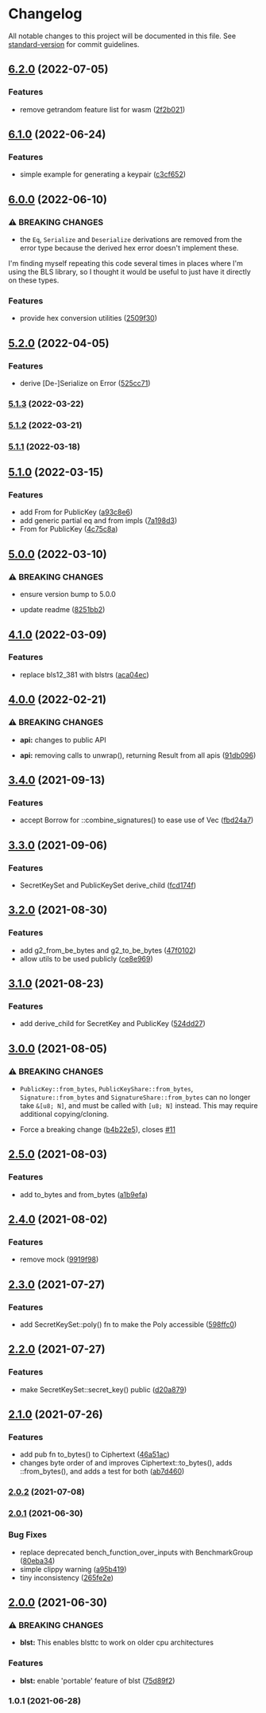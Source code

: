 # Changelog

All notable changes to this project will be documented in this file. See [standard-version](https://github.com/conventional-changelog/standard-version) for commit guidelines.

## [6.2.0](https://github.com/maidsafe/blsttc/compare/v6.1.0...v6.2.0) (2022-07-05)


### Features

* remove getrandom feature list for wasm ([2f2b021](https://github.com/maidsafe/blsttc/commit/2f2b021a8fe885537a4d83b47d088c7342d16254))

## [6.1.0](https://github.com/maidsafe/blsttc/compare/v6.0.0...v6.1.0) (2022-06-24)


### Features

* simple example for generating a keypair ([c3cf652](https://github.com/maidsafe/blsttc/commit/c3cf65207561c4021ced8d179e5e56bd619da43c))

## [6.0.0](https://github.com/maidsafe/blsttc/compare/v5.2.0...v6.0.0) (2022-06-10)


### ⚠ BREAKING CHANGES

* the `Eq`, `Serialize` and `Deserialize` derivations are removed from the error type
because the derived hex error doesn't implement these.

I'm finding myself repeating this code several times in places where I'm using the BLS library, so I
thought it would be useful to just have it directly on these types.

### Features

* provide hex conversion utilities ([2509f30](https://github.com/maidsafe/blsttc/commit/2509f30c942115b8dbcd1e0ab9f82a0b835f4437))

## [5.2.0](https://github.com/maidsafe/blsttc/compare/v5.1.3...v5.2.0) (2022-04-05)


### Features

* derive [De-]Serialize on Error ([525cc71](https://github.com/maidsafe/blsttc/commit/525cc7171ca9dc375b25ba5cb0caafdae3949046))

### [5.1.3](https://github.com/maidsafe/blsttc/compare/v5.1.2...v5.1.3) (2022-03-22)

### [5.1.2](https://github.com/maidsafe/blsttc/compare/v5.1.1...v5.1.2) (2022-03-21)

### [5.1.1](https://github.com/maidsafe/blsttc/compare/v5.1.0...v5.1.1) (2022-03-18)

## [5.1.0](https://github.com/maidsafe/blsttc/compare/v5.0.0...v5.1.0) (2022-03-15)


### Features

* add From<G1> for PublicKey ([a93c8e6](https://github.com/maidsafe/blsttc/commit/a93c8e6c2359ec0bdf3bb8719cb46546ba076595))
* add generic partial eq and from impls ([7a198d3](https://github.com/maidsafe/blsttc/commit/7a198d372dc9fba2ef72be7dbe11f95fc93c85f3))
* From<G1Affine> for PublicKey ([4c75c8a](https://github.com/maidsafe/blsttc/commit/4c75c8aa11b07597c237bd13c557001cb808aa7e))

## [5.0.0](https://github.com/maidsafe/blsttc/compare/v4.1.0...v5.0.0) (2022-03-10)


### ⚠ BREAKING CHANGES

* ensure version bump to 5.0.0

* update readme ([8251bb2](https://github.com/maidsafe/blsttc/commit/8251bb2b25239cb78f3d5f58a50c624142b2afe0))

## [4.1.0](https://github.com/maidsafe/blsttc/compare/v4.0.0...v4.1.0) (2022-03-09)


### Features

* replace bls12_381 with blstrs ([aca04ec](https://github.com/maidsafe/blsttc/commit/aca04ec8f2e2fa066fc890bb87c9a3f1c115f9bf))

## [4.0.0](https://github.com/maidsafe/blsttc/compare/v3.4.0...v4.0.0) (2022-02-21)


### ⚠ BREAKING CHANGES

* **api:** changes to public API

* **api:** removing calls to unwrap(), returning Result from all apis ([91db096](https://github.com/maidsafe/blsttc/commit/91db096613191175e757f1e740fedbf5afa56217))

## [3.4.0](https://github.com/maidsafe/blsttc/compare/v3.3.0...v3.4.0) (2021-09-13)


### Features

* accept Borrow<SignatureShare> for ::combine_signatures() to ease use of Vec<SignatureShare> ([fbd24a7](https://github.com/maidsafe/blsttc/commit/fbd24a72d2e1bedf7571101346ea26f4d21bcb75))

## [3.3.0](https://github.com/maidsafe/blsttc/compare/v3.2.0...v3.3.0) (2021-09-06)


### Features

* SecretKeySet and PublicKeySet derive_child ([fcd174f](https://github.com/maidsafe/blsttc/commit/fcd174f9bf92baec153f85c5765d51a358bfca31))

## [3.2.0](https://github.com/maidsafe/blsttc/compare/v3.1.0...v3.2.0) (2021-08-30)


### Features

* add g2_from_be_bytes and g2_to_be_bytes ([47f0102](https://github.com/maidsafe/blsttc/commit/47f01025271ef6acb6fd18884d8e279f3618505b))
* allow utils to be used publicly ([ce8e969](https://github.com/maidsafe/blsttc/commit/ce8e96953a38a6ee83ce9eafec004df89fd1b91c))

## [3.1.0](https://github.com/maidsafe/blsttc/compare/v3.0.0...v3.1.0) (2021-08-23)


### Features

* add derive_child for SecretKey and PublicKey ([524dd27](https://github.com/maidsafe/blsttc/commit/524dd278260859a96b361b3453a8ecbed9f55271))

## [3.0.0](https://github.com/maidsafe/blsttc/compare/v2.5.0...v3.0.0) (2021-08-05)


### ⚠ BREAKING CHANGES

* `PublicKey::from_bytes`, `PublicKeyShare::from_bytes`,
`Signature::from_bytes` and `SignatureShare::from_bytes` can no longer
take `&[u8; N]`, and must be called with `[u8; N]` instead. This may
require additional copying/cloning.

* Force a breaking change ([b4b22e5](https://github.com/maidsafe/blsttc/commit/b4b22e59cc96ea47ef910669d674f3b09f9a9d24)), closes [#11](https://github.com/maidsafe/blsttc/issues/11)

## [2.5.0](https://github.com/maidsafe/blsttc/compare/v2.4.0...v2.5.0) (2021-08-03)


### Features

* add to_bytes and from_bytes ([a1b9efa](https://github.com/maidsafe/blsttc/commit/a1b9efa049a68d6db1e2ef8b5bb27f6cce650502))

## [2.4.0](https://github.com/maidsafe/blsttc/compare/v2.3.0...v2.4.0) (2021-08-02)


### Features

* remove mock ([9919f98](https://github.com/maidsafe/blsttc/commit/9919f987b42720f5fd3636c8cd5c162f748eed98))

## [2.3.0](https://github.com/maidsafe/blsttc/compare/v2.2.0...v2.3.0) (2021-07-27)


### Features

* add SecretKeySet::poly() fn to make the Poly accessible ([598ffc0](https://github.com/maidsafe/blsttc/commit/598ffc0bab4c99458c7268185dbb98392b48f6c2))

## [2.2.0](https://github.com/maidsafe/blsttc/compare/v2.1.0...v2.2.0) (2021-07-27)


### Features

* make SecretKeySet::secret_key() public ([d20a879](https://github.com/maidsafe/blsttc/commit/d20a87949537f2f7b0a813e4a83f6d6ff7ba4629))

## [2.1.0](https://github.com/maidsafe/blsttc/compare/v2.0.2...v2.1.0) (2021-07-26)


### Features

* add pub fn to_bytes() to Ciphertext ([46a51ac](https://github.com/maidsafe/blsttc/commit/46a51acf95cb0788c852dfbe84ef9af847206202))
* changes byte order of and improves Ciphertext::to_bytes(), adds ::from_bytes(), and adds a test for both ([ab7d460](https://github.com/maidsafe/blsttc/commit/ab7d460693e03a60b4ad0ff58e5d0dfaf40157f2))

### [2.0.2](https://github.com/maidsafe/blsttc/compare/v2.0.1...v2.0.2) (2021-07-08)

### [2.0.1](https://github.com/maidsafe/blsttc/compare/v2.0.0...v2.0.1) (2021-06-30)


### Bug Fixes

* replace deprecated bench_function_over_inputs with BenchmarkGroup ([80eba34](https://github.com/maidsafe/blsttc/commit/80eba340c28347092b71fa187123a79919b93c5c))
* simple clippy warning ([a95b419](https://github.com/maidsafe/blsttc/commit/a95b4191447a50bc81cece4644434fb3dc59f4ab))
* tiny inconsistency ([265fe2e](https://github.com/maidsafe/blsttc/commit/265fe2e88f018ed12f19585b22cb45e90dc43009))

## [2.0.0](https://github.com/maidsafe/blsttc/compare/v1.0.1...v2.0.0) (2021-06-30)


### ⚠ BREAKING CHANGES

* **blst:** This enables blsttc to work on older cpu architectures

### Features

* **blst:** enable 'portable' feature of blst ([75d89f2](https://github.com/maidsafe/blsttc/commit/75d89f20ab2fe51aece33e0509c8b14f0a689491))

### 1.0.1 (2021-06-28)
